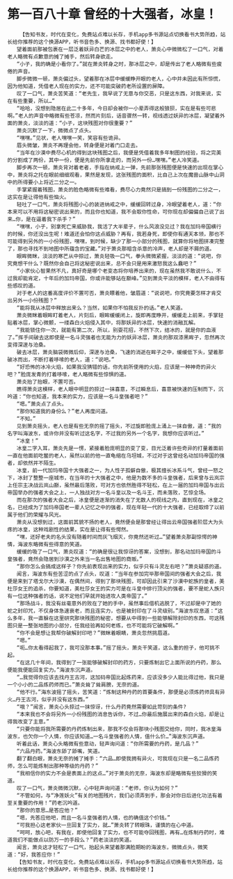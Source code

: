# 第一百八十章 曾经的十大强者，冰皇！
        【告知书友，时代在变化，免费站点难以长存，手机app多书源站点切换看书大势所趋，站长给你推荐的这个换源APP，听书音色多、换源、找书都好使！】
       望着面前那被包裹在一层泛着妖异白芒的冰层之中的老人，萧炎心中微微松了一口气，对着老人略微有点歉意的摊了摊手，然后转身欲走。
       “小子，我的确是小看你了。”就在萧炎转身之时，那冰层之中，却是传出了老人略微有些疲倦的声音。
       脚步微微一顿，萧炎偏过头，望着那在冰层中缓缓睁开眼的老人，心中并未因此有所惊慌，因为他知道，凭借老人现在的实力，还不可能突破药老所设置的屏障。
       叹了一口气，萧炎苦笑道：“老先生，我早说了无意与你交恶，只是这东西，对我来说，实在有些重要，所以…”
       “哈哈，没想到隐居在此二十多年，今日却会被你一小辈弄得这般狼狈，实在是有些可悲啊。”老人的声音中略微有些苍凉，然而片刻后，话音骤然一转，视线透过妖异的冰层，凝望着外面的萧炎，淡淡的道：“小子，这块残图对你很重要？”
       萧炎沉默了一下，微微点了点头。
       “嘿嘿。”见状，老人嘿嘿一笑，笑容有些诡异。
       眉头微皱，萧炎不再理会他，转身便是对着门口走去。
       “当年在沙漠中费尽心机的得到这块残图之后，我便是凭借着我多年制图的经验，将之完美的分割成了两份，其中一份，便是先前你所拿走的，而另外一份…嘿嘿。”老人冷笑道。
       脚步再次一顿，萧炎背对着老者，手指在纳戒上一弹，先前那张残图便是快速的出现在掌心中，萧炎将之托在眼前细细观看，果然是发现，这张残图的面积，比自己上次在魔兽山脉中山洞中的所得要小上将近二分之一。
       手掌紧握着残图，萧炎的脸色略微有些难看，费尽心力竟然只是搞到一份残图的二分之一，这实在是让得他有些恼火。
       轻吐了一口气，萧炎将残图小心的装进纳戒之中，缓缓回转过身，冷眼望着老人，道：“你本来可以不用将这秘密说出来的，而且你也知道，我不会取你性命，可你现在却偏偏自己说了出来…你，是在逼着我下杀手？”
       “嘿嘿，小子，别拿死亡来威胁我，我活了大半辈子，什么风浪没见过？我在加玛帝国横行的时候，你还没出生呢！难道还会怕你这点威胁？再有，我若身死，即使你有通天本领，那也不可能得到另外的一小份残图，嘿嘿，到时候，缺少了那一小部分的残图，就算你将地图拼凑完整了，那也寻找不到地图中所蕴含的宝藏。”对于萧炎那暗含杀意的冷声，老人却是不屑的道。
       眼眸微眯，淡淡的寒芒从中掠过，萧炎轻吸一口气，拳头微微紧握，淡淡的道：“说吧，你究竟想干什么？既然你会自己将这秘密说出来，总不会只是用来激怒我这么蠢吧？”
       “小家伙心智果然不凡，真好奇是哪个老变态将你培养出来的，现在虽然我不敢说什么，不过我却能肯定，十年后的加玛帝国，你或许能够站在巅峰。”见到萧炎平淡的模样，老人不由得有些感叹的道。
       对于老人的这番高度评价不置可否，萧炎瞟着他，皱眉道：“说说吧，你究竟要怎样才肯交出另外一小份残图？”
       “能将我从冰层中释放出来么？当然，如果你不怕我反扑的话。”老人笑道。
       萧炎微眯着眼眸盯着老人，片刻后，眼眸缓缓闭上，旋即再度睁开，缓缓走上前来，手掌轻贴着冰层，掌心微颤，一缕森白火焰侵入其中，将那妖异的冰层，快速的消融瓦解。
       “我能锁住你一次，就能有第二次，所以，别耍花招，不然下次，结冰的，就是你的血液了。”挥手间破去这即使是一名斗灵强者也无能为力的妖异冰层，萧炎的那双漆黑眸子，忽然再次变得深邃与沧桑。
       破去冰层，萧炎脑袋微微后仰，深邃与沧桑，飞速的消逝在眸子之中，缓缓低下头，望着那破冰而出，不断打着哆嗦的老人，道：“说吧。”
       “好恐怖的冰冷火焰，如果我没猜错的话，你先前所使用的火焰，应该是一种神奇的异火吧？”脸庞发青的打着哆嗦，老人略微有些惊惧的道。
       萧炎抬了抬眼，不置可否。
       瞧得萧炎这模样，老人眼中明显的掠过一抹喜意，不过瞬息后，喜意被快速的压制而下，沉吟道：“你也知道，我本来的实力，应该是一名斗皇强者吧？”
       “嗯。”萧炎点了点头。
       “那你知道我的身份么？”老人再度问道。
       “不知。”
       见到萧炎摇头，老人也是有些无奈的摇了摇头，不过旋即脸庞上涌上一抹自傲，道：“我的名字叫海波东，或许你并没有听过这名字，不过我的另外一个名字，我想你应该听过。”
       “冰皇！”
       冰皇二字入耳，萧炎先是一愣，紧接着脸庞明显的变了变，目光泛着许些奇异的打量着面前一直在他面前吃鳖的老人，虽然以前的他一直龟缩在乌坦城，不过对于这曾经名动加玛帝国的强者，却依然并不陌生。
       冰皇，前一代加玛帝国十大强者之一，为人性子孤僻自傲，极其擅长冰系斗气，曾经一怒之下，冰封了整整一座城市，在当年的十大强者之中，他是为数不多的斗皇强者，后来曾与云岚宗上任宗主决战云岚山巅，虽然最后落败，可对方也依然胜得不轻松，在上一届的加玛帝国与出云帝国举办的强者大会之上，一人独战对方一名斗皇以及一名斗王，而未落败，艺惊全场。
       而在那次的强者大会之后，冰皇便是逐渐的消失在了无数人的视线之内，直到现在，冰皇之名，已经成为了加玛帝国老一辈人记忆之中的强者，现在年轻一代的十大强者，已经取缔了以前属于他们的荣耀与风光。
       萧炎从没想到过，这面前其貌不扬的老人，竟然便会是那曾经让得出云帝国强者阶层大为头疼的冰皇，这种戏剧性的结果，实在是让得有些愕然。
       “嘿，还好老夫的名头没有随着时间而灰飞烟灭，你竟然还听过…”望着萧炎那副惊愕的神情，海波东略微有些得意的笑道。
       缓缓的吸了一口气，萧炎叹道：“的确是很让我惊讶的答案，没想到，那名动加玛帝国的斗皇强者，竟然会隐居到沙漠之外来当一名出售地图的商贩。”
       “那你怎么会搞成这样子？你先前表现出来的实力，似乎只有斗灵左右吧？”萧炎疑惑的道。
       闻言，海波东有些苦涩的点了点头，叹道：“当年在参加完毕那帝国间的强者大会之后，我便是来到了塔戈尔大沙漠，在偶然间，得到了那块残图，可却因此引来了沙漠中蛇族的皇者，美杜莎女王的追杀，你要知道，美杜莎女王的实力可是在斗皇中排行顶尖的强者，要不是蛇人族只有一位这种强者的话，说不定他们早就开始进攻人类帝国了。”
       “那场战斗，我没有丝毫意外的败在了她的手中，虽然事后借机逃脱了，不过却是中了她的蛇之封印咒，不仅身体急速衰老，而且连实力，也是被封印在了斗灵级别。”海波东叹息道：“这么多年，我一直躲在这里研究那块残图的秘密，想要从中得到一些能够解除封印的东西，可这残图只是一整张地图的小部分，任我经验再如何老练，也不可能将它破解啊。”
       “你不会是想让我帮你破解封印吧？”微眯着眼睛，萧炎忽然挑眉道。
       “嗯。”
       “呃…你太看得起我了，我可没那本事。”摇了摇头，萧炎干笑道，这么重的担子，他可挑不起。
       “在这几十年间，我得到了一张能够破解封印的药方，只要炼制出它上面所说的丹药，那么便能我便能回复实力。”海波东沉声道。
       “…我觉得你应该去找丹王古河，这加码帝国比起炼药来，应该没多少人能比得过他，我只是一个小小的二品炼药师而已。”萧炎耸了耸肩膀，无奈的道。
       “他不行。”海东波摇了摇头，苦笑道：“炼制这种丹药的首要条件，那便是必须炼药师具有异火…丹王古河，似乎并没有这东西。”
       “哦？”闻言，萧炎心头掠过一抹惊讶，什么丹药竟然需要如此苛刻的条件?
       “本来我也不会将另外一小份残图的消息告诉你，不过…你最后施展出来的森白火焰，却是让得我改变了主意。”
       “只要你能将我所需要的丹药炼制出来，那我不仅会将那块小残图交给你，同时，我冰皇海波东，也欠你一个人情，你应该知道…一名斗皇强者的人情，值什么价…”海波东沉声道。
       听着此话，萧炎心头略微有些意动，轻声询问道：“你所需要的丹药，是几品？”
       “六品丹药。”海波东舔了舔嘴，笑道。
       翻了翻白眼，萧炎无奈的摊了摊手：“六品…即使我拥有异火，可我现在只是一名二品炼药师，怎么可能炼制出那种等级的丹药？”
       “我相信你的实力不会是表面上的这点…”对于萧炎的无奈，海波东却是略微有些狡猾的笑道。
       叹了一口气，萧炎微微沉默，心中轻声询问道：“老师，你认为如何？”
       “不管如何，与“净莲妖火”有关的地图残片，我们必须弄到手，那会对你日后进化功法有着至关重要的作用！”药老沉吟道。
       “那你的意思…是答应他？”
       “嗯，先答应他吧，而且一名斗皇强者的人情，也的确值这个价钱。”
       “可我担心这老家伙一旦回复了实力，就…”萧炎转了转眼珠，谨慎的在心中道。
       “呵呵，放心吧，有我在，即使他回复了实力，也不可能夺回残图，再有…在炼制丹药时，难道我们不能做点以防万一的手段么？”药老淡淡的笑道。
       闻言，萧炎这才轻松了一口气，抬起头来望着那满脸期盼的海波东，微微点头，微笑道：“好，我答应你！”
       【告知书友，时代在变化，免费站点难以长存，手机app多书源站点切换看书大势所趋，站长给你推荐的这个换源APP，听书音色多、换源、找书都好使！】